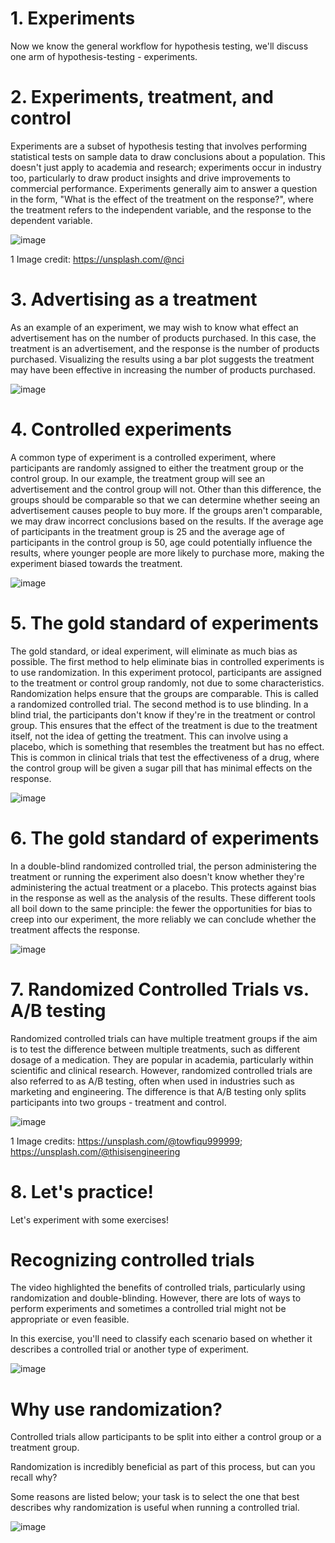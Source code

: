 # 1. Experiments

Now we know the general workflow for hypothesis testing, we'll discuss one arm of hypothesis-testing - experiments.

# 2. Experiments, treatment, and control

Experiments are a subset of hypothesis testing that involves performing statistical tests on sample data to draw conclusions about a population. This doesn't just apply to academia and research; experiments occur in industry too, particularly to draw product insights and drive improvements to commercial performance. Experiments generally aim to answer a question in the form, "What is the effect of the treatment on the response?", where the treatment refers to the independent variable, and the response to the dependent variable.

![image](https://github.com/artempohribnyi/datacamp/assets/113499718/181b7e73-84b7-461c-b7b9-fd13cb072d98)

1 Image credit: https://unsplash.com/@nci

# 3. Advertising as a treatment

As an example of an experiment, we may wish to know what effect an advertisement has on the number of products purchased. In this case, the treatment is an advertisement, and the response is the number of products purchased. Visualizing the results using a bar plot suggests the treatment may have been effective in increasing the number of products purchased.

![image](https://github.com/artempohribnyi/datacamp/assets/113499718/823dc503-179c-4672-8960-4eda63a1ea58)

# 4. Controlled experiments

A common type of experiment is a controlled experiment, where participants are randomly assigned to either the treatment group or the control group. In our example, the treatment group will see an advertisement and the control group will not. Other than this difference, the groups should be comparable so that we can determine whether seeing an advertisement causes people to buy more. If the groups aren't comparable, we may draw incorrect conclusions based on the results. If the average age of participants in the treatment group is 25 and the average age of participants in the control group is 50, age could potentially influence the results, where younger people are more likely to purchase more, making the experiment biased towards the treatment.

![image](https://github.com/artempohribnyi/datacamp/assets/113499718/08c1b27c-b612-4e05-b003-9d3a03a9c083)

# 5. The gold standard of experiments

The gold standard, or ideal experiment, will eliminate as much bias as possible. The first method to help eliminate bias in controlled experiments is to use randomization. In this experiment protocol, participants are assigned to the treatment or control group randomly, not due to some characteristics. Randomization helps ensure that the groups are comparable. This is called a randomized controlled trial. The second method is to use blinding. In a blind trial, the participants don't know if they're in the treatment or control group. This ensures that the effect of the treatment is due to the treatment itself, not the idea of getting the treatment. This can involve using a placebo, which is something that resembles the treatment but has no effect. This is common in clinical trials that test the effectiveness of a drug, where the control group will be given a sugar pill that has minimal effects on the response.

![image](https://github.com/artempohribnyi/datacamp/assets/113499718/fb500690-fc93-487e-9fc0-4d45526da19b)

# 6. The gold standard of experiments

In a double-blind randomized controlled trial, the person administering the treatment or running the experiment also doesn't know whether they're administering the actual treatment or a placebo. This protects against bias in the response as well as the analysis of the results. These different tools all boil down to the same principle: the fewer the opportunities for bias to creep into our experiment, the more reliably we can conclude whether the treatment affects the response.

![image](https://github.com/artempohribnyi/datacamp/assets/113499718/8eaa54f5-4337-4401-8a34-12e62c22bd86)

# 7. Randomized Controlled Trials vs. A/B testing

Randomized controlled trials can have multiple treatment groups if the aim is to test the difference between multiple treatments, such as different dosage of a medication. They are popular in academia, particularly within scientific and clinical research. However, randomized controlled trials are also referred to as A/B testing, often when used in industries such as marketing and engineering. The difference is that A/B testing only splits participants into two groups - treatment and control.

![image](https://github.com/artempohribnyi/datacamp/assets/113499718/61bb3907-6219-4e0b-9fed-1415c1876e35)

1 Image credits: https://unsplash.com/@towfiqu999999; https://unsplash.com/@thisisengineering

# 8. Let's practice!

Let's experiment with some exercises!

# Recognizing controlled trials

The video highlighted the benefits of controlled trials, particularly using randomization and double-blinding. However, there are lots of ways to perform experiments and sometimes a controlled trial might not be appropriate or even feasible.

In this exercise, you'll need to classify each scenario based on whether it describes a controlled trial or another type of experiment.

![image](https://github.com/artempohribnyi/datacamp/assets/113499718/4d58b943-b559-4fc6-bdf0-ca71c4899c7a)

# Why use randomization?

Controlled trials allow participants to be split into either a control group or a treatment group.

Randomization is incredibly beneficial as part of this process, but can you recall why?

Some reasons are listed below; your task is to select the one that best describes why randomization is useful when running a controlled trial.

![image](https://github.com/artempohribnyi/datacamp/assets/113499718/d826d26c-8d5d-495d-a37b-4ffd3c76c379)






